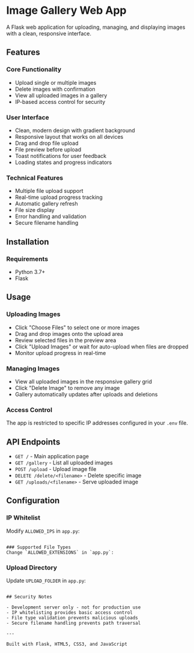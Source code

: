 # Image Gallery Web App

A Flask web application for uploading, managing, and displaying images with a clean, responsive interface.

## Features

### Core Functionality
- Upload single or multiple images
- Delete images with confirmation
- View all uploaded images in a gallery
- IP-based access control for security

### User Interface
- Clean, modern design with gradient background
- Responsive layout that works on all devices
- Drag and drop file upload
- File preview before upload
- Toast notifications for user feedback
- Loading states and progress indicators

### Technical Features
- Multiple file upload support
- Real-time upload progress tracking
- Automatic gallery refresh
- File size display
- Error handling and validation
- Secure filename handling

## Installation

### Requirements
- Python 3.7+
- Flask


## Usage

### Uploading Images
- Click "Choose Files" to select one or more images
- Drag and drop images onto the upload area
- Review selected files in the preview area
- Click "Upload Images" or wait for auto-upload when files are dropped
- Monitor upload progress in real-time

### Managing Images
- View all uploaded images in the responsive gallery grid
- Click "Delete Image" to remove any image
- Gallery automatically updates after uploads and deletions

### Access Control
The app is restricted to specific IP addresses configured in your `.env` file.

## API Endpoints

- `GET /` - Main application page
- `GET /gallery` - List all uploaded images
- `POST /upload` - Upload image file
- `DELETE /delete/<filename>` - Delete specific image
- `GET /uploads/<filename>` - Serve uploaded image

## Configuration

### IP Whitelist
Modify `ALLOWED_IPS` in `app.py`:
```

### Supported File Types
Change `ALLOWED_EXTENSIONS` in `app.py`:
```

### Upload Directory
Update `UPLOAD_FOLDER` in `app.py`:
```

## Security Notes

- Development server only - not for production use
- IP whitelisting provides basic access control
- File type validation prevents malicious uploads
- Secure filename handling prevents path traversal

---

Built with Flask, HTML5, CSS3, and JavaScript
